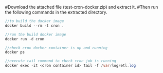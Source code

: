 #Download the attached file (test-cron-docker.zip) and extract it.
#Then run the following commands in the extracted directory.

``` java
//to build the docker image
docker build --rm -t cron .

//run the build docker image
docker run -d cron

//check cron docker container is up and running
docker ps

//execute tail command to check cron job is running 
docker exec -it <cron container id> tail -f /var/log/etl.log

```
